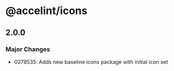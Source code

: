 # @accelint/icons

## 2.0.0

### Major Changes

- 0278535: Adds new baseline icons package with initial icon set
